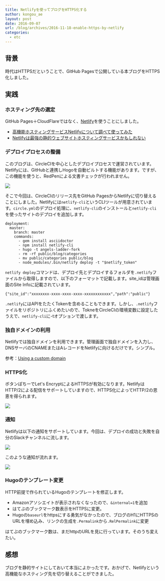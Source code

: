 ```yaml
---
title: Netlifyを使ってブログをHTTPS化する
author: kongou_ae
layout: post
date: 2016-09-07
url: /blog/archives/2016-11-18-enable-https-by-netlify
categories:
  - etc
---
```


## 背景

時代はHTTPSだということで、GitHub Pagesで公開している本ブログをHTTPS化しました。

## 実践

### ホスティング先の選定

GitHub Pages＋CloudFlareではなく、[Netlify](https://app.netlify.com/)を使うことにしました。


- [高機能ホスティングサービスNetlifyについて調べて使ってみた](http://qiita.com/TakahiRoyte/items/b7c4d1581df1a17a93fb)
- [Netlifyは最強の静的ウェブサイトホスティングサービスかもしれない](http://yoshidashingo.hatenablog.com/entry/2016/08/22/193821)

### デプロイプロセスの整備

このブログは、CircleCIを中心としたデプロイプロセスで運営されています。Netlifyには、GitHubと連携しHogoを自動ビルトする機能があります。ですが、この機能を使うと、RedPenによる文書チェックが行われません。

![](http://aimless.jp/blog/images/2016-04-25-001.png)

そこで今回は、CircleCIのリリース先をGitHub PagesからNetlifyに切り替えることにしました。Netlifyには`netlify-cli`というCLIツールが用意されています。`circle.yml`のデプロイ処理に、`netlify-cli`のインストールと`netlify-cli`を使ったサイトのデプロイを追加します。

```
deployment:
  master:
    branch: master
    commands:
      - gem install asciidoctor
      - npm install netlify-cli
      - hugo -t angels-ladder-fork
      - rm -rf public/blog/categories
      - mv public/categories public/blog
      - node_modules/.bin/netlify deploy -t "$netlify_token"
```

`netlify deploy`コマンドは、デプロイ先とデプロイするフォルダを`.netlify`ファイルから取得しますので、以下のフォーマットで記載します。site_idは管理画面のSite Infoに記載されています。

```json:.netlify
{"site_id":"xxxxxxxx-xxxx-xxxx-xxxx-xxxxxxxxxxxx","path":"public"}
```

`.netlify`にはAPIをたたくTokenを含めることもできます。しかし、`.netlify`ファイルをリポジトリにふくめたいので、TokneをCircleCIの環境変数に設定したうえで、`netlify-cli`に-tオプションで渡します。

### 独自ドメインの利用

Netlifyでは独自ドメインを利用できます。管理画面で独自ドメインを入力し、DNSサーバのCNAMEまたはAレコードをNetlifyに向けるだけです。シンプル。

参考：[Using a custom domain](https://www.netlify.com/docs/custom-domains/)

### HTTPS化

ボタンぽちーでLet's EncryptによるHTTPSが有効になります。NetlifyはHTTP/2による配信をサポートしていますので、HTTPS化によってHTTP/2の恩恵を得られます。

![](http://aimless.jp/blog/images/2016-11-18-001.png)

### 通知

Netlifyは以下の通知をサポートしています。今回は、デプロイの成功と失敗を自分のSlackチャンネルに流します。

![](http://aimless.jp/blog/images/2016-11-18-002.png)

このような通知が流れます。

![](http://aimless.jp/blog/images/2016-11-18-003.png)

### Hugoのテンプレート変更

HTTP前提で作られているHugoのテンプレートを修正します。

- Amazonアソシエイトが表示されなくなったので、`&internal=1`を追加
- はてぶのブックマーク数表示をHTTPSに変更。
- Hugoの`baseurl`をhttpsにする勇気がなかったので、ブログのH1にHTTPSのURLを埋め込み、リンクの生成を`.Permalink`から`.RelPermalink`に変更

はてぶのブックマーク数は、まだhttpのURLを見に行っています。そのうち変えたい。


## 感想

ブログを静的サイトにしておいて本当によかったです。おかげで、Netlifyという高機能なホスティング先を切り替えることができました。
